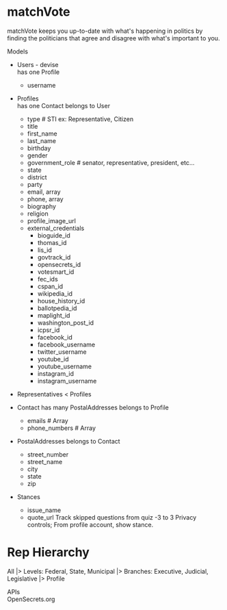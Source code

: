 # matchVote

matchVote keeps you up-to-date with what's happening in politics by finding the politicians that agree and disagree with what's important to you.

Models
* Users - devise  
  has one Profile
  * username

* Profiles  
  has one Contact
  belongs to User  
  * type # STI ex: Representative, Citizen
  * title
  * first_name
  * last_name
  * birthday
  * gender
  * government_role # senator, representative, president, etc...
  * state
  * district
  * party
  * email, array
  * phone, array
  * biography
  * religion
  * profile_image_url
  * external_credentials  
    * bioguide_id
    * thomas_id 
    * lis_id
    * govtrack_id
    * opensecrets_id 
    * votesmart_id
    * fec_ids
    * cspan_id
    * wikipedia_id
    * house_history_id
    * ballotpedia_id
    * maplight_id
    * washington_post_id
    * icpsr_id
    * facebook_id
    * facebook_username
    * twitter_username
    * youtube_id
    * youtube_username
    * instagram_id
    * instagram_username

* Representatives < Profiles

* Contact
  has many PostalAddresses
  belongs to Profile
  * emails # Array
  * phone_numbers # Array

* PostalAddresses
  belongs to Contact
  * street_number
  * street_name
  * city
  * state
  * zip

* Stances
  * issue_name
  * quote_url
  Track skipped questions from quiz
  -3 to 3
  Privacy controls; From profile account, show stance.


# Rep Hierarchy
All |> 
Levels: Federal, State, Municipal |>
Branches: Executive, Judicial, Legislative |>
Profile

APIs  
OpenSecrets.org

